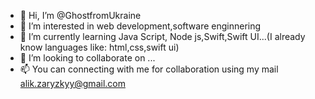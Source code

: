 - 👋 Hi, I’m @GhostfromUkraine
- 👀 I’m interested in web development,software enginnering
- 🌱 I’m currently learning Java Script, Node js,Swift,Swift UI...(I already know languages like: html,css,swift ui)
- 💞️ I’m looking to collaborate on ...
- 📫 You can connecting with me for collaboration using my mail alik.zaryzkyy@gmail.com

<!---
GhostfromUkraine/GhostfromUkraine is a ✨ special ✨ repository because its `README.md` (this file) appears on your GitHub profile.
You can click the Preview link to take a look at your changes.
--->
